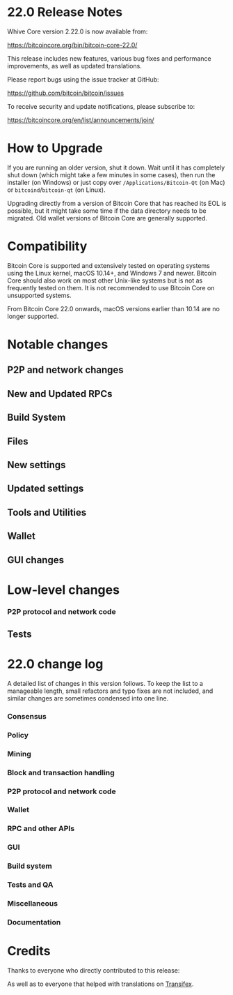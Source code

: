 22.0 Release Notes
==================

Whive Core version 2.22.0 is now available from:

  <https://bitcoincore.org/bin/bitcoin-core-22.0/>

This release includes new features, various bug fixes and performance
improvements, as well as updated translations.

Please report bugs using the issue tracker at GitHub:

  <https://github.com/bitcoin/bitcoin/issues>

To receive security and update notifications, please subscribe to:

  <https://bitcoincore.org/en/list/announcements/join/>

How to Upgrade
==============

If you are running an older version, shut it down. Wait until it has completely
shut down (which might take a few minutes in some cases), then run the
installer (on Windows) or just copy over `/Applications/Bitcoin-Qt` (on Mac)
or `bitcoind`/`bitcoin-qt` (on Linux).

Upgrading directly from a version of Bitcoin Core that has reached its EOL is
possible, but it might take some time if the data directory needs to be migrated. Old
wallet versions of Bitcoin Core are generally supported.

Compatibility
==============

Bitcoin Core is supported and extensively tested on operating systems
using the Linux kernel, macOS 10.14+, and Windows 7 and newer.  Bitcoin
Core should also work on most other Unix-like systems but is not as
frequently tested on them.  It is not recommended to use Bitcoin Core on
unsupported systems.

From Bitcoin Core 22.0 onwards, macOS versions earlier than 10.14 are no longer supported.

Notable changes
===============

P2P and network changes
-----------------------

New and Updated RPCs
--------------------

Build System
------------

Files
-----

New settings
------------

Updated settings
----------------

Tools and Utilities
-------------------

Wallet
------

GUI changes
-----------

Low-level changes
=================

### P2P protocol and network code

Tests
-----

22.0 change log
===============

A detailed list of changes in this version follows. To keep the list to a manageable length, small refactors and typo fixes are not included, and similar changes are sometimes condensed into one line.

### Consensus

### Policy

### Mining

### Block and transaction handling

### P2P protocol and network code

### Wallet

### RPC and other APIs

### GUI

### Build system

### Tests and QA

### Miscellaneous

### Documentation

Credits
=======

Thanks to everyone who directly contributed to this release:

As well as to everyone that helped with translations on
[Transifex](https://www.transifex.com/bitcoin/bitcoin/).
